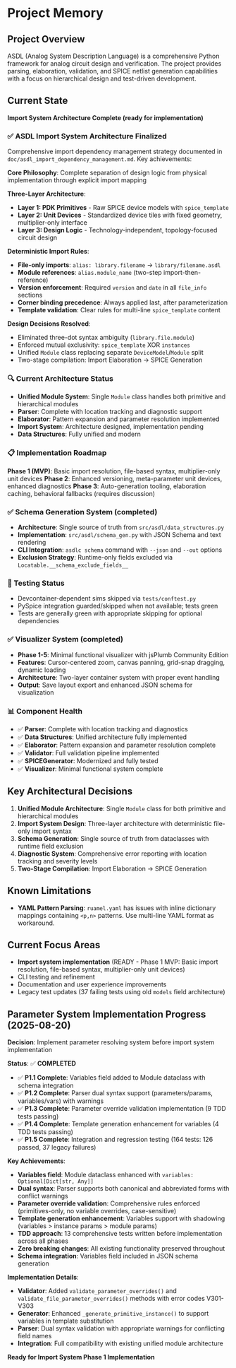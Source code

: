 # Project Memory

## Project Overview
ASDL (Analog System Description Language) is a comprehensive Python framework for analog circuit design and verification. The project provides parsing, elaboration, validation, and SPICE netlist generation capabilities with a focus on hierarchical design and test-driven development.

## Current State
**Import System Architecture Complete (ready for implementation)**

### ✅ **ASDL Import System Architecture Finalized**
Comprehensive import dependency management strategy documented in `doc/asdl_import_dependency_management.md`. Key achievements:

**Core Philosophy**: Complete separation of design logic from physical implementation through explicit import mapping

**Three-Layer Architecture**:
- **Layer 1: PDK Primitives** - Raw SPICE device models with `spice_template`
- **Layer 2: Unit Devices** - Standardized device tiles with fixed geometry, multiplier-only interface
- **Layer 3: Design Logic** - Technology-independent, topology-focused circuit design

**Deterministic Import Rules**:
- **File-only imports**: `alias: library.filename` → `library/filename.asdl`
- **Module references**: `alias.module_name` (two-step import-then-reference)
- **Version enforcement**: Required `version` and `date` in all `file_info` sections
- **Corner binding precedence**: Always applied last, after parameterization
- **Template validation**: Clear rules for multi-line `spice_template` content

**Design Decisions Resolved**:
- Eliminated three-dot syntax ambiguity (`library.file.module`)
- Enforced mutual exclusivity: `spice_template` XOR `instances`
- Unified `Module` class replacing separate `DeviceModel`/`Module` split
- Two-stage compilation: Import Elaboration → SPICE Generation

### 🔍 **Current Architecture Status**
- **Unified Module System**: Single `Module` class handles both primitive and hierarchical modules
- **Parser**: Complete with location tracking and diagnostic support
- **Elaborator**: Pattern expansion and parameter resolution implemented
- **Import System**: Architecture designed, implementation pending
- **Data Structures**: Fully unified and modern

### 📋 **Implementation Roadmap**
**Phase 1 (MVP)**: Basic import resolution, file-based syntax, multiplier-only unit devices
**Phase 2**: Enhanced versioning, meta-parameter unit devices, enhanced diagnostics
**Phase 3**: Auto-generation tooling, elaboration caching, behavioral fallbacks (requires discussion)

### ✅ **Schema Generation System (completed)**
- **Architecture**: Single source of truth from `src/asdl/data_structures.py`
- **Implementation**: `src/asdl/schema_gen.py` with JSON Schema and text rendering
- **CLI Integration**: `asdlc schema` command with `--json` and `--out` options
- **Exclusion Strategy**: Runtime-only fields excluded via `Locatable.__schema_exclude_fields__`

### 🧪 Testing Status
- Devcontainer-dependent sims skipped via `tests/conftest.py`
- PySpice integration guarded/skipped when not available; tests green
- Tests are generally green with appropriate skipping for optional dependencies

### ✅ **Visualizer System (completed)**
- **Phase 1-5**: Minimal functional visualizer with jsPlumb Community Edition
- **Features**: Cursor-centered zoom, canvas panning, grid-snap dragging, dynamic loading
- **Architecture**: Two-layer container system with proper event handling
- **Output**: Save layout export and enhanced JSON schema for visualization

### 📊 **Component Health**
- ✅ **Parser**: Complete with location tracking and diagnostics
- ✅ **Data Structures**: Unified architecture fully implemented
- ✅ **Elaborator**: Pattern expansion and parameter resolution complete
- ✅ **Validator**: Full validation pipeline implemented
- ✅ **SPICEGenerator**: Modernized and fully tested
- ✅ **Visualizer**: Minimal functional system complete

## Key Architectural Decisions
1. **Unified Module Architecture**: Single `Module` class for both primitive and hierarchical modules
2. **Import System Design**: Three-layer architecture with deterministic file-only import syntax
3. **Schema Generation**: Single source of truth from dataclasses with runtime field exclusion
4. **Diagnostic System**: Comprehensive error reporting with location tracking and severity levels
5. **Two-Stage Compilation**: Import Elaboration → SPICE Generation

## Known Limitations
- **YAML Pattern Parsing**: `ruamel.yaml` has issues with inline dictionary mappings containing `<p,n>` patterns. Use multi-line YAML format as workaround.

## Current Focus Areas
- **Import system implementation** (READY - Phase 1 MVP: Basic import resolution, file-based syntax, multiplier-only unit devices)
- CLI testing and refinement
- Documentation and user experience improvements
- Legacy test updates (37 failing tests using old `models` field architecture)

## Parameter System Implementation Progress (2025-08-20)
**Decision**: Implement parameter resolving system before import system implementation

**Status**: ✅ **COMPLETED** 
- ✅ **P1.1 Complete**: Variables field added to Module dataclass with schema integration
- ✅ **P1.2 Complete**: Parser dual syntax support (parameters/params, variables/vars) with warnings
- ✅ **P1.3 Complete**: Parameter override validation implementation (9 TDD tests passing)
- ✅ **P1.4 Complete**: Template generation enhancement for variables (4 TDD tests passing)
- ✅ **P1.5 Complete**: Integration and regression testing (164 tests: 126 passed, 37 legacy failures)

**Key Achievements**:
- **Variables field**: Module dataclass enhanced with `variables: Optional[Dict[str, Any]]`
- **Dual syntax**: Parser supports both canonical and abbreviated forms with conflict warnings  
- **Parameter override validation**: Comprehensive rules enforced (primitives-only, no variable overrides, case-sensitive)
- **Template generation enhancement**: Variables support with shadowing (variables > instance params > module params)
- **TDD approach**: 13 comprehensive tests written before implementation across all phases
- **Zero breaking changes**: All existing functionality preserved throughout
- **Schema integration**: Variables field included in JSON schema generation

**Implementation Details**:
- **Validator**: Added `validate_parameter_overrides()` and `validate_file_parameter_overrides()` methods with error codes V301-V303
- **Generator**: Enhanced `_generate_primitive_instance()` to support variables in template substitution
- **Parser**: Dual syntax validation with appropriate warnings for conflicting field names
- **Integration**: Full compatibility with existing unified module architecture

**Ready for Import System Phase 1 Implementation**
